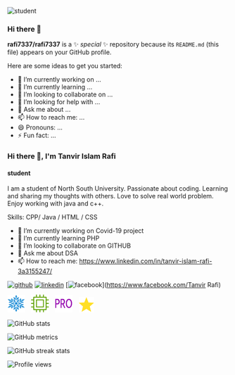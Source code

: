 ![student](https://scontent.fdac136-1.fna.fbcdn.net/v/t39.30808-6/279771150_3106726496308918_9039136056781035028_n.jpg?_nc_cat=106&ccb=1-7&_nc_sid=09cbfe&_nc_eui2=AeHFTt1DsCaoYzGu5DHd-S-_t-2I3x5D6bm37YjfHkPpuWwB4DJjulb_3diVKgqKOQhdlVw1LBIFMBz59-XNp7om&_nc_ohc=aHodCQWKxzMAX-r7IiH&tn=MS-t3065JzzOL0UQ&_nc_ht=scontent.fdac136-1.fna&oh=00_AT9zmkemX2d63qDIAaNd2JJsiu-DkkL1kOpitFbJoIzAOQ&oe=62F348AD)

### Hi there 👋


**rafi7337/rafi7337** is a ✨ _special_ ✨ repository because its `README.md` (this file) appears on your GitHub profile.

Here are some ideas to get you started:

- 🔭 I’m currently working on ...
- 🌱 I’m currently learning ...
- 👯 I’m looking to collaborate on ...
- 🤔 I’m looking for help with ...
- 💬 Ask me about ...
- 📫 How to reach me: ...
- 😄 Pronouns: ...
- ⚡ Fun fact: ...

### Hi there 👋, I'm Tanvir Islam Rafi
#### student


I am a student of North South University. Passionate about coding. Learning and sharing my thoughts with others. Love to solve real world problem. Enjoy working with java and c++.

Skills:  CPP/ Java / HTML / CSS

- 🔭 I’m currently working on Covid-19 project 
- 🌱 I’m currently learning PHP 
- 👯 I’m looking to collaborate on GITHUB 
- 💬 Ask me about DSA 
- 📫 How to reach me: https://www.linkedin.com/in/tanvir-islam-rafi-3a3155247/ 


[<img src='https://cdn.jsdelivr.net/npm/simple-icons@3.0.1/icons/github.svg' alt='github' height='40'>](https://github.com/rafi7337)  [<img src='https://cdn.jsdelivr.net/npm/simple-icons@3.0.1/icons/linkedin.svg' alt='linkedin' height='40'>](https://www.linkedin.com/in/https://www.linkedin.com/in/tanvir-islam-rafi-3a3155247//)  [<img src='https://cdn.jsdelivr.net/npm/simple-icons@3.0.1/icons/facebook.svg' alt='facebook' height='40'>](https://www.facebook.com/Tanvir Rafi)  

<a href='https://archiveprogram.github.com/'><img src='https://raw.githubusercontent.com/acervenky/animated-github-badges/master/assets/acbadge.gif' width='40' height='40'></a> <a href='https://docs.github.com/en/developers'><img src='https://raw.githubusercontent.com/acervenky/animated-github-badges/master/assets/devbadge.gif' width='40' height='40'></a> <a href='https://github.com/pricing'><img src='https://raw.githubusercontent.com/acervenky/animated-github-badges/master/assets/pro.gif' width='40' height='40'></a> <a href='https://stars.github.com/'><img src='https://raw.githubusercontent.com/acervenky/animated-github-badges/master/assets/starbadge.gif' width='35' height='35'></a> 

![GitHub stats](https://github-readme-stats.vercel.app/api?username=rafi7337&show_icons=true)  

![GitHub metrics](https://metrics.lecoq.io/rafi7337)  

![GitHub streak stats](https://github-readme-streak-stats.herokuapp.com/?user=rafi7337)  

![Profile views](https://gpvc.arturio.dev/rafi7337)  

